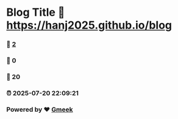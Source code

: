# Blog Title :link: https://hanj2025.github.io/blog 
### :page_facing_up: [2](https://hanj2025.github.io/blog/tag.html) 
### :speech_balloon: 0 
### :hibiscus: 20 
### :alarm_clock: 2025-07-20 22:09:21 
### Powered by :heart: [Gmeek](https://github.com/Meekdai/Gmeek)
